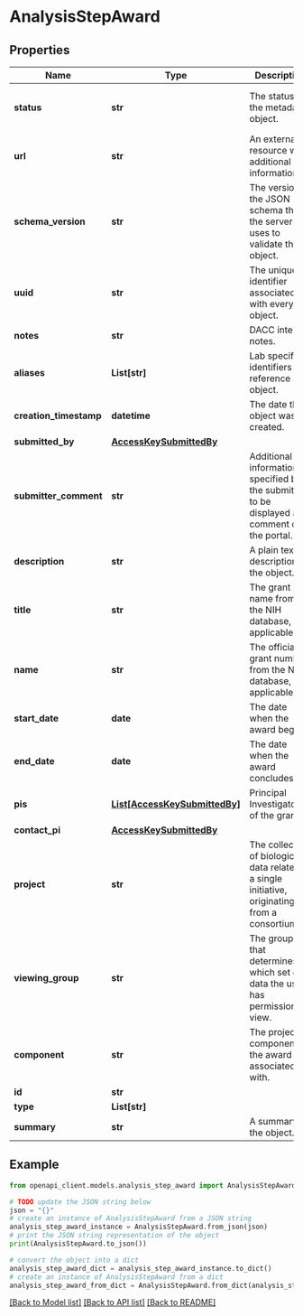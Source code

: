 # AnalysisStepAward


## Properties

Name | Type | Description | Notes
------------ | ------------- | ------------- | -------------
**status** | **str** | The status of the metadata object. | [optional] [default to 'current']
**url** | **str** | An external resource with additional information. | [optional] 
**schema_version** | **str** | The version of the JSON schema that the server uses to validate the object. | [optional] [default to '5']
**uuid** | **str** | The unique identifier associated with every object. | [optional] 
**notes** | **str** | DACC internal notes. | [optional] 
**aliases** | **List[str]** | Lab specific identifiers to reference an object. | [optional] 
**creation_timestamp** | **datetime** | The date the object was created. | [optional] 
**submitted_by** | [**AccessKeySubmittedBy**](AccessKeySubmittedBy.md) |  | [optional] 
**submitter_comment** | **str** | Additional information specified by the submitter to be displayed as a comment on the portal. | [optional] 
**description** | **str** | A plain text description of the object. | [optional] 
**title** | **str** | The grant name from the NIH database, if applicable. | [optional] 
**name** | **str** | The official grant number from the NIH database, if applicable | [optional] 
**start_date** | **date** | The date when the award begins. | [optional] 
**end_date** | **date** | The date when the award concludes. | [optional] 
**pis** | [**List[AccessKeySubmittedBy]**](AccessKeySubmittedBy.md) | Principal Investigator(s) of the grant. | [optional] 
**contact_pi** | [**AccessKeySubmittedBy**](AccessKeySubmittedBy.md) |  | [optional] 
**project** | **str** | The collection of biological data related to a single initiative, originating from a consortium. | [optional] 
**viewing_group** | **str** | The group that determines which set of data the user has permission to view. | [optional] 
**component** | **str** | The project component the award is associated with. | [optional] 
**id** | **str** |  | [optional] 
**type** | **List[str]** |  | [optional] 
**summary** | **str** | A summary of the object. | [optional] 

## Example

```python
from openapi_client.models.analysis_step_award import AnalysisStepAward

# TODO update the JSON string below
json = "{}"
# create an instance of AnalysisStepAward from a JSON string
analysis_step_award_instance = AnalysisStepAward.from_json(json)
# print the JSON string representation of the object
print(AnalysisStepAward.to_json())

# convert the object into a dict
analysis_step_award_dict = analysis_step_award_instance.to_dict()
# create an instance of AnalysisStepAward from a dict
analysis_step_award_from_dict = AnalysisStepAward.from_dict(analysis_step_award_dict)
```
[[Back to Model list]](../README.md#documentation-for-models) [[Back to API list]](../README.md#documentation-for-api-endpoints) [[Back to README]](../README.md)


